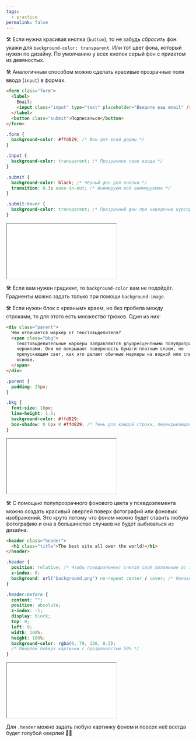 ```yaml
---
tags:
  - practice
permalink: false
---
```


🛠 Если нужна красивая кнопка (`button`), то не забудь *сбросить* фон: укажи для `background-color: transparent`. Или тот цвет фона, который нужен по дизайну. По умолчанию у всех кнопок серый фон с приветом из девяностых.

🛠 Аналогичным способом можно сделать красивые прозрачные поля ввода (`input`) в формах.

```html
<form class="form">
  <label>
    Email:
    <input class="input" type="text" placeholder="Введите ваш email" />
  </label>
  <button class="submit">Подписаться</button>
</form>
```

```css
.form {
  background-color: #ffd829; /* Фон для всей формы */
}

.input {
  background-color: transparent; /* Прозрачное поле ввода */
}

.submit {
  background-color: black; /* Чёрный фон для кнопки */
  transition: 0.3s ease-in-out; /* Анимируем всё анимируемое */
}

.submit:hover {
  background-color: transparent; /* Прозрачный фон при наведении курсора */
}
```

<iframe title="Форма" src="../demos/form.html"></iframe>

🛠 Если вам нужен градиент, то `background-color` вам не подойдёт. Градиенты можно задать только при помощи `background-image`.

🛠 Если нужен блок с «рваным» краем, но без пробела между строками, то для этого есть множество трюков. Один из них:

```html
<div class="parent">
  Чем отличается маркер от текстовыделителя?
  <span class="bkg">
    Текстовыделительные маркеры заправляются флуоресцентными полупрозрачными
    чернилами. Они не покрывают поверхность бумаги плотным слоем, не
    пропускающим свет, как это делают обычные маркеры на водной или спиртовой
    основе.
  </span>
</div>
```

```css
.parent {
  padding: 25px;
}

.bkg {
  font-size: 16px;
  line-height: 1.5;
  background-color: #ffd829;
  box-shadow: 0 6px 0 #ffd829; /* Тень для каждой строки, перекрывающая пробел */
}
```

<iframe title="Блок с рваным краем, но без пробела" src="../demos/shadow.html"></iframe>

🛠 С помощью полупрозрачного фонового цвета у псевдоэлемента можно создать красивый оверлей поверх фотографий или фоновых изображений. Это круто потому что фоном можно будет ставить любую фотографию и она в большинстве случаев не будет выбиваться из дизайна.

```html
<header class="header">
  <h1 class="title">The best site all ower the world!</h1>
</header>
```

```css
.header {
  position: relative; /* Чтобы псевдоэлемент считал своё положение от этого блока */
  z-index: 0;
  background: url("background.png") no-repeat center / cover; /* Фоновое изображение на всю ширину и высоту блока */
}

.header:before {
  content: "";
  position: absolute;
  z-index: -1;
  display: block;
  top: 0;
  left: 0;
  width: 100%;
  height: 100%;
  background-color: rgba(0, 79, 130, 0.5);
  /* Оверлей поверх картинки с прозрачностью 50% */
}
```

<iframe title="Цветная вуаль поверх блока" src="../demos/veil.html"></iframe>

Для `.header` можно задать любую картинку фоном и поверх неё всегда будет голубой оверлей 💁‍♀️
